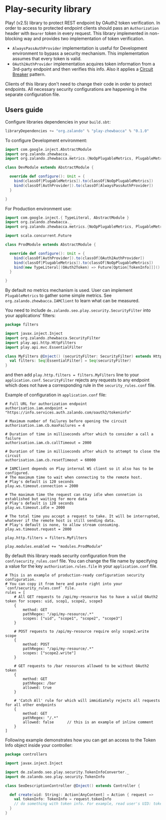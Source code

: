 # Play-security library

Play! (v2.5) library to protect REST endpoint by OAuth2 token verification. In order to access to protected endpoint clients should pass an `Authorization` header with `Bearer` token in every request.
This library implemented in non-blocking way and provides two implementation of token verification.

- `AlwaysPassAuthProvider` implementation is useful for Development environment to bypass a security mechanism. This implementation assumes that every token is valid.
- `OAuth2AuthProvider` implementation acquires token information from a 3rd-party endpoint and then verifies this info. Also it applies a [Circuit Breaker](http://doc.akka.io/docs/akka/snapshot/common/circuitbreaker.html) pattern.

Clients of this library don't need to change their code in order to protect endpoints. All necessary security configurations are happening in the separate configuration file.

## Users guide

Configure libraries dependencies in your `build.sbt`:

```scala
libraryDependencies += "org.zalando" % "play-zhewbacca" % "0.1.0"
```

To configure Development environment:

```scala
import com.google.inject.AbstractModule
import org.zalando.zhewbacca._
import org.zalando.zhewbacca.metrics.{NoOpPlugableMetrics, PlugableMetrics}

class DevModule extends AbstractModule {

  override def configure(): Unit = {
    bind(classOf[PlugableMetrics]).to(classOf[NoOpPlugableMetrics])
    bind(classOf[AuthProvider]).to(classOf[AlwaysPassAuthProvider])
  }

}
```

For Production environment use:

```scala
import com.google.inject.{ TypeLiteral, AbstractModule }
import org.zalando.zhewbacca._
import org.zalando.zhewbacca.metrics.{NoOpPlugableMetrics, PlugableMetrics}

import scala.concurrent.Future

class ProdModule extends AbstractModule {

  override def configure(): Unit = {
    bind(classOf[AuthProvider]).to(classOf[OAuth2AuthProvider])
    bind(classOf[PlugableMetrics]).to(classOf[NoOpPlugableMetrics])
    bind(new TypeLiteral[(OAuth2Token) => Future[Option[TokenInfo]]]() {}).to(classOf[IAMClient])
  }

}
```

By default no metrics mechanism is used. User can implement ```PlugableMetrics``` to gather some simple metrics.
See ```org.zalando.zhewbacca.IAMClient``` to learn what can be measured.


You need to include `de.zalando.seo.play.security.SecurityFilter` into your applications' filters:

```scala
package filters

import javax.inject.Inject
import org.zalando.zhewbacca.SecurityFilter
import play.api.http.HttpFilters
import play.api.mvc.EssentialFilter

class MyFilters @Inject() (securityFilter: SecurityFilter) extends HttpFilters {
  val filters: Seq[EssentialFilter] = Seq(securityFilter)
}
```

and then add `play.http.filters = filters.MyFilters` line to your `application.conf`. `SecurityFilter` rejects any requests
to any endpoint which does not have a corresponding rule in the `security_rules.conf` file.

Example of configuration in `application.conf` file:

```
# Full URL for authorization endpoint
authorisation.iam.endpoint = "https://info.services.auth.zalando.com/oauth2/tokeninfo"

# Maximum number of failures before opening the circuit
authorisation.iam.cb.maxFailures = 4

# Duration of time in milliseconds after which to consider a call a failure
authorisation.iam.cb.callTimeout = 2000

# Duration of time in milliseconds after which to attempt to close the circuit
authorisation.iam.cb.resetTimeout = 60000

# IAMClient depends on Play internal WS client so it also has to be configured.
# The maximum time to wait when connecting to the remote host.
# Play's default is 120 seconds
play.ws.timeout.connection = 2000

# The maximum time the request can stay idle when connetion is established but waiting for more data
# Play's default is 120 seconds
play.ws.timeout.idle = 2000

# The total time you accept a request to take. It will be interrupted, whatever if the remote host is still sending data.
# Play's default is none, to allow stream consuming.
play.ws.timeout.request = 2000

play.http.filters = filters.MyFilters

play.modules.enabled += "modules.ProdModule"
```

By default this library reads security configuration from the `conf/security_rules.conf` file.
You can change the file name by specifying a value for the key `authorisation.rules.file` in your `application.conf` file.

```
# This is an example of production-ready configuration security configuration.
# You can copy it from here and paste right into your `conf/security_rules.conf` file.
rules = [
    # All GET requests to /api/my-resource has to have a valid OAuth2 token for scopes: uid, scop1, scope2, scope3
    {
        method: GET
        pathRegex: "/api/my-resource/.*"
        scopes: ["uid", "scope1", "scope2", "scope3"]
    }

    # POST requests to /api/my-resource require only scope2.write scope
    {
        method: POST
        pathRegex: "/api/my-resource/.*"
        scopes: ["scope2.write"]
    }

    # GET requests to /bar resources allowed to be without OAuth2 token
    {
        method: GET
        pathRegex: /bar
        allowed: true
    }

    # 'Catch All' rule for which will immidiately rejects all requests for all other endpoints
    {
        method: GET
        pathRegex: "/.*"
        allowed: false      // this is an example of inline comment
    }
]
```

Following example demonstrates how you can get an access to the Token Info object inside your controller:

```scala
package controllers

import javax.inject.Inject

import de.zalando.seo.play.security.TokenInfoConverter._
import de.zalando.seo.play.security.TokenInfo

class SeoDescriptionController @Inject() extends Controller {

  def create(uid: String): Action[AnyContent] = Action { request =>
    val tokenInfo: TokenInfo = request.tokenInfo
    // do something with token info. For example, read user's UID: tokenInfo.userUid
  }
}

```
